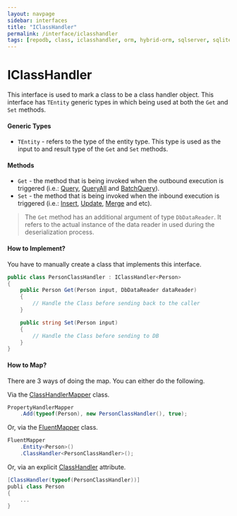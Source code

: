 ```yaml
---
layout: navpage
sidebar: interfaces
title: "IClassHandler"
permalink: /interface/iclasshandler
tags: [repodb, class, iclasshandler, orm, hybrid-orm, sqlserver, sqlite, mysql, postgresql]
---
```


# IClassHandler

This interface is used to mark a class to be a class handler object. This interface has `TEntity` generic types in which being used at both the `Get` and `Set` methods.

#### Generic Types

- `TEntity` - refers to the type of the entity type. This type is used as the input to and result type of the `Get` and `Set` methods.

#### Methods

- `Get` - the method that is being invoked when the outbound execution is triggered (i.e.: [Query](/operation/query), [QueryAll](/operation/queryall) and [BatchQuery](/operation/batchquery)).
- `Set` - the method that is being invoked when the inbound execution is triggered (i.e.: [Insert](/operation/insert), [Update](/operation/update), [Merge](/operation/merge) and etc).

> The `Get` method has an additional argument of type  `DbDataReader`. It refers to the actual instance of the data reader in used during the deserialization process.

#### How to Implement?

You have to manually create a class that implements this interface.

```csharp
public class PersonClassHandler : IClassHandler<Person>
{
    public Person Get(Person input, DbDataReader dataReader)
    {
        // Handle the Class before sending back to the caller
    }

    public string Set(Person input)
    {
        // Handle the Class before sending to DB
    }
}
```

#### How to Map?

There are 3 ways of doing the map. You can either do the following.

Via the [ClassHandlerMapper](/mapper/classhandlermapper) class.

```csharp
PropertyHandlerMapper
    .Add(typeof(Person), new PersonClassHandler(), true);
```

Or, via the [FluentMapper](/mapper/fluentmapper) class.

```csharp
FluentMapper
    .Entity<Person>()
    .ClassHandler<PersonClassHandler>();
```

Or, via an explicit [ClassHandler](/attribute/classhandler) attribute.

```csharp
[ClassHandler(typeof(PersonClassHandler))]
publi class Person
{
    ...
}
```


